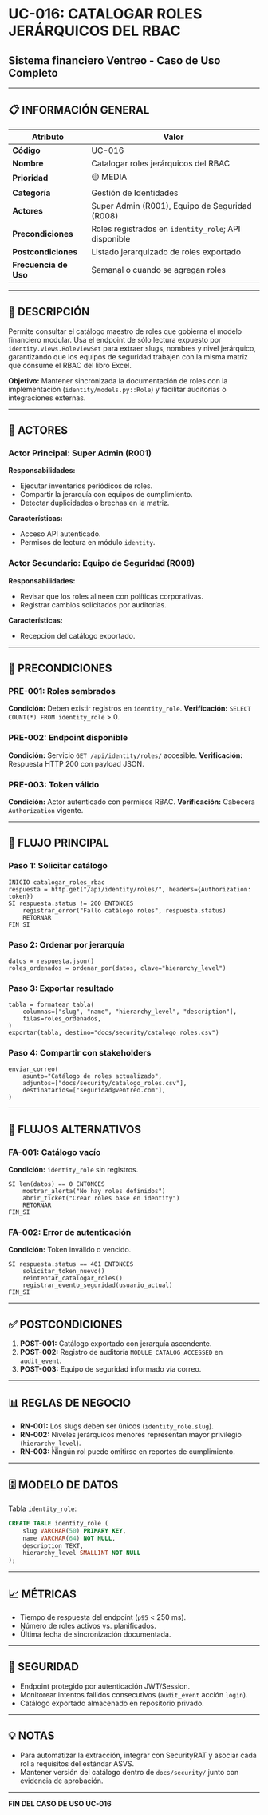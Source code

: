 # UC-016: CATALOGAR ROLES JERÁRQUICOS DEL RBAC

## Sistema financiero Ventreo - Caso de Uso Completo

---

## 📋 INFORMACIÓN GENERAL

|Atributo|Valor|
|---|---|
|**Código**|UC-016|
|**Nombre**|Catalogar roles jerárquicos del RBAC|
|**Prioridad**|🟡 MEDIA|
|**Categoría**|Gestión de Identidades|
|**Actores**|Super Admin (R001), Equipo de Seguridad (R008)|
|**Precondiciones**|Roles registrados en `identity_role`; API disponible|
|**Postcondiciones**|Listado jerarquizado de roles exportado|
|**Frecuencia de Uso**|Semanal o cuando se agregan roles|

---

## 🎯 DESCRIPCIÓN

Permite consultar el catálogo maestro de roles que gobierna el modelo financiero modular. Usa el endpoint de sólo lectura expuesto por `identity.views.RoleViewSet` para extraer slugs, nombres y nivel jerárquico, garantizando que los equipos de seguridad trabajen con la misma matriz que consume el RBAC del libro Excel.

**Objetivo:** Mantener sincronizada la documentación de roles con la implementación (`identity/models.py::Role`) y facilitar auditorías o integraciones externas.

---

## 👥 ACTORES

### Actor Principal: Super Admin (R001)

**Responsabilidades:**
- Ejecutar inventarios periódicos de roles.
- Compartir la jerarquía con equipos de cumplimiento.
- Detectar duplicidades o brechas en la matriz.

**Características:**
- Acceso API autenticado.
- Permisos de lectura en módulo `identity`.

### Actor Secundario: Equipo de Seguridad (R008)

**Responsabilidades:**
- Revisar que los roles alineen con políticas corporativas.
- Registrar cambios solicitados por auditorías.

**Características:**
- Recepción del catálogo exportado.

---

## 📝 PRECONDICIONES

### PRE-001: Roles sembrados
**Condición:** Deben existir registros en `identity_role`.
**Verificación:** `SELECT COUNT(*) FROM identity_role` > 0.

### PRE-002: Endpoint disponible
**Condición:** Servicio `GET /api/identity/roles/` accesible.
**Verificación:** Respuesta HTTP 200 con payload JSON.

### PRE-003: Token válido
**Condición:** Actor autenticado con permisos RBAC.
**Verificación:** Cabecera `Authorization` vigente.

---

## 🔄 FLUJO PRINCIPAL

### Paso 1: Solicitar catálogo

```pseudocode
INICIO catalogar_roles_rbac
respuesta = http.get("/api/identity/roles/", headers={Authorization: token})
SI respuesta.status != 200 ENTONCES
    registrar_error("Fallo catálogo roles", respuesta.status)
    RETORNAR
FIN_SI
```

### Paso 2: Ordenar por jerarquía

```pseudocode
datos = respuesta.json()
roles_ordenados = ordenar_por(datos, clave="hierarchy_level")
```

### Paso 3: Exportar resultado

```pseudocode
tabla = formatear_tabla(
    columnas=["slug", "name", "hierarchy_level", "description"],
    filas=roles_ordenados,
)
exportar(tabla, destino="docs/security/catalogo_roles.csv")
```

### Paso 4: Compartir con stakeholders

```pseudocode
enviar_correo(
    asunto="Catálogo de roles actualizado",
    adjuntos=["docs/security/catalogo_roles.csv"],
    destinatarios=["seguridad@ventreo.com"],
)
```

---

## 🔀 FLUJOS ALTERNATIVOS

### FA-001: Catálogo vacío
**Condición:** `identity_role` sin registros.

```pseudocode
SI len(datos) == 0 ENTONCES
    mostrar_alerta("No hay roles definidos")
    abrir_ticket("Crear roles base en identity")
    RETORNAR
FIN_SI
```

### FA-002: Error de autenticación
**Condición:** Token inválido o vencido.

```pseudocode
SI respuesta.status == 401 ENTONCES
    solicitar_token_nuevo()
    reintentar_catalogar_roles()
    registrar_evento_seguridad(usuario_actual)
FIN_SI
```

---

## ✅ POSTCONDICIONES

1. **POST-001:** Catálogo exportado con jerarquía ascendente.
2. **POST-002:** Registro de auditoría `MODULE_CATALOG_ACCESSED` en `audit_event`.
3. **POST-003:** Equipo de seguridad informado vía correo.

---

## 📊 REGLAS DE NEGOCIO

- **RN-001:** Los slugs deben ser únicos (`identity_role.slug`).
- **RN-002:** Niveles jerárquicos menores representan mayor privilegio (`hierarchy_level`).
- **RN-003:** Ningún rol puede omitirse en reportes de cumplimiento.

---

## 🗄️ MODELO DE DATOS

Tabla `identity_role`:

```sql
CREATE TABLE identity_role (
    slug VARCHAR(50) PRIMARY KEY,
    name VARCHAR(64) NOT NULL,
    description TEXT,
    hierarchy_level SMALLINT NOT NULL
);
```

---

## 📈 MÉTRICAS

- Tiempo de respuesta del endpoint (`p95` < 250 ms).
- Número de roles activos vs. planificados.
- Última fecha de sincronización documentada.

---

## 🔐 SEGURIDAD

- Endpoint protegido por autenticación JWT/Session.
- Monitorear intentos fallidos consecutivos (`audit_event` acción `login`).
- Catálogo exportado almacenado en repositorio privado.

---

## 💡 NOTAS

- Para automatizar la extracción, integrar con SecurityRAT y asociar cada rol a requisitos del estándar ASVS.
- Mantener versión del catálogo dentro de `docs/security/` junto con evidencia de aprobación.

---

**FIN DEL CASO DE USO UC-016**
